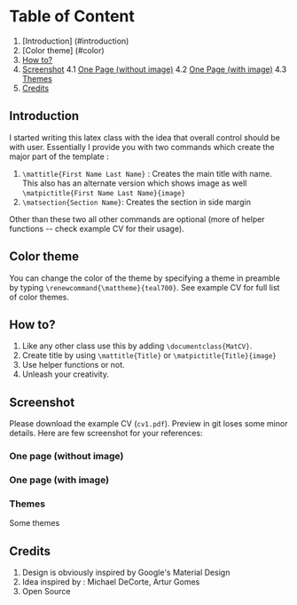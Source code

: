 #  Table of Content
1. [Introduction] (#introduction)
2. [Color theme] (#color)
3. [How to?](#howto)
4. [Screenshot](#screenshot)
	4.1 [One Page (without image)](#woi)
	4.2 [One Page (with image)](#wi)
	4.3 [Themes](#themes)
5. [Credits](#credits)


##  Introduction <a name="introduction"/>
I started writing this latex class with the idea that  overall control should be with user. Essentially I provide you with two commands which create the major part of the template :
1. `\mattitle{First Name Last Name}` : Creates the main title with name. This also has an alternate version which shows image as well `\matpictitle{First Name Last Name}{image}`
2. `\matsection{Section Name}`: Creates the section in side margin

Other than these two all other commands are optional (more of helper functions -- check example CV for their usage).

## Color theme <a name="color"/>
You can change the color of the theme by specifying a theme in preamble by typing `\renewcommand{\mattheme}{teal700}`. See example CV for full list of color themes.

## How to? <a name="howto" />
1. Like any other class use this by adding `\documentclass{MatCV}`. 
2. Create title by using `\mattitle{Title}` or `\matpictitle{Title}{image}`
3. Use helper functions or not.
4. Unleash your creativity.

## Screenshot <a name="screenshot" />
Please download the example CV (`cv1.pdf`). Preview in git loses some minor details. Here are few screenshot for your references:
### One page (without image) <a name="woi" />
### One page (with image) <a name="wi" />
### Themes <a name="themes" />
Some themes

## Credits <a name="credits" />
1. Design is obviously inspired by Google's Material Design
2. Idea inspired by : Michael DeCorte, Artur Gomes
3. Open Source